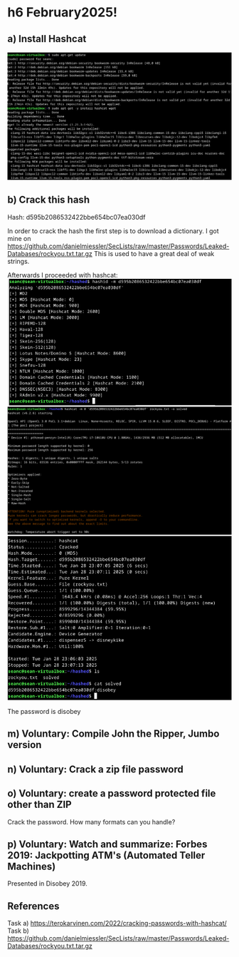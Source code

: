 # h6 February2025!

## a) Install Hashcat
![Screenshot](./screenshots/homework-06-a1.png)

## b) Crack this hash
Hash: d595b2086532422bbe654bc07ea030df

In order to crack the hash the first step is to download a dictionary. I got mine on https://github.com/danielmiessler/SecLists/raw/master/Passwords/Leaked-Databases/rockyou.txt.tar.gz
This is used to have a great deal of weak strings.

Afterwards I proceeded with hashcat:
![Screenshot](./screenshots/homework-06-b1.png)
![Screenshot](./screenshots/homework-06-b2.png)
![Screenshot](./screenshots/homework-06-b3.png)

The password is disobey

## m) Voluntary: Compile John the Ripper, Jumbo version

## n) Voluntary: Crack a zip file password

## o) Voluntary: create a password protected file other than ZIP
Crack the password. How many formats can you handle?

## p) Voluntary: Watch and summarize: Forbes 2019: Jackpotting ATM's (Automated Teller Machines) 
Presented in Disobey 2019.

## References
Task a) https://terokarvinen.com/2022/cracking-passwords-with-hashcat/
Task b) https://github.com/danielmiessler/SecLists/raw/master/Passwords/Leaked-Databases/rockyou.txt.tar.gz
